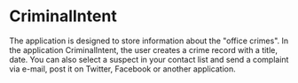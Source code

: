 # CriminalIntent
The application is designed to store information about the "office crimes". In the application CriminalIntent, the user creates a crime record with a title, date. You can also select a suspect in your contact list and send a complaint via e-mail, post it on Twitter, Facebook or another application.
